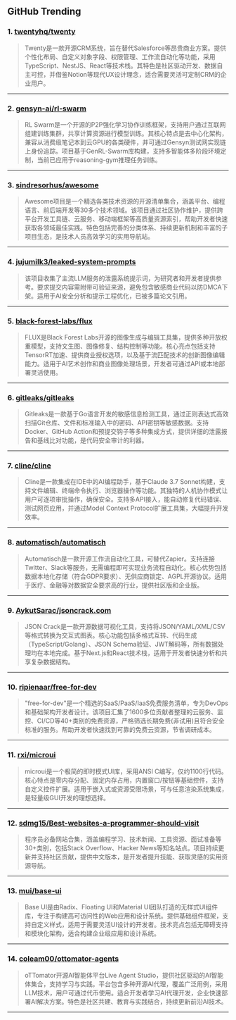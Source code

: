 ## GitHub Trending


### 1. [twentyhq/twenty](https://github.com/twentyhq/twenty)
> Twenty是一款开源CRM系统，旨在替代Salesforce等昂贵商业方案。提供个性化布局、自定义对象字段、权限管理、工作流自动化等功能，采用TypeScript、NestJS、React等技术栈。其特色是社区驱动开发、数据自主可控，并借鉴Notion等现代UX设计理念，适合需要灵活可定制CRM的企业用户。
---

### 2. [gensyn-ai/rl-swarm](https://github.com/gensyn-ai/rl-swarm)
> RL Swarm是一个开源的P2P强化学习协作训练框架，支持用户通过互联网组建训练集群，共享计算资源进行模型训练。其核心特点是去中心化架构，兼容从消费级笔记本到云GPU的各类硬件，并可通过Gensyn测试网实现链上身份追踪。项目基于GenRL-Swarm库构建，支持多智能体多阶段环境定制，当前已应用于reasoning-gym推理任务训练。
---

### 3. [sindresorhus/awesome](https://github.com/sindresorhus/awesome)
> Awesome项目是一个精选各类技术资源的开源清单集合，涵盖平台、编程语言、前后端开发等30多个技术领域。该项目通过社区协作维护，提供跨平台开发工具链、云服务、移动端框架等高质量资源索引，帮助开发者快速获取各领域最佳实践。特色包括完善的分类体系、持续更新机制和丰富的子项目生态，是技术人员高效学习的实用导航站。
---

### 4. [jujumilk3/leaked-system-prompts](https://github.com/jujumilk3/leaked-system-prompts)
> 该项目收集了主流LLM服务的泄露系统提示词，为研究者和开发者提供参考。要求提交内容需附带可验证来源，避免包含敏感商业代码以防DMCA下架。适用于AI安全分析和提示工程优化，已被多篇论文引用。
---

### 5. [black-forest-labs/flux](https://github.com/black-forest-labs/flux)
> FLUX是Black Forest Labs开源的图像生成与编辑工具集，提供多种开放权重模型，支持文生图、图像修复、结构控制等功能。核心亮点包括支持TensorRT加速、提供商业授权选项，以及基于流匹配技术的创新图像编辑能力。适用于AI艺术创作和商业图像处理场景，开发者可通过API或本地部署灵活使用。
---

### 6. [gitleaks/gitleaks](https://github.com/gitleaks/gitleaks)
> Gitleaks是一款基于Go语言开发的敏感信息检测工具，通过正则表达式高效扫描Git仓库、文件和标准输入中的密码、API密钥等敏感数据。支持Docker、GitHub Action和预提交钩子等多种集成方式，提供详细的泄露报告和基线比对功能，是代码安全审计的利器。
---

### 7. [cline/cline](https://github.com/cline/cline)
> Cline是一款集成在IDE中的AI编程助手，基于Claude 3.7 Sonnet构建，支持文件编辑、终端命令执行、浏览器操作等功能。其独特的人机协作模式让用户可逐项审批操作，确保安全。支持多API接入，能自动修复代码错误、测试网页应用，并通过Model Context Protocol扩展工具集，大幅提升开发效率。
---

### 8. [automatisch/automatisch](https://github.com/automatisch/automatisch)
> Automatisch是一款开源工作流自动化工具，可替代Zapier。支持连接Twitter、Slack等服务，无需编程即可实现业务流程自动化。核心优势包括数据本地化存储（符合GDPR要求）、无供应商锁定、AGPL开源协议。适用于医疗、金融等对数据安全要求高的行业，提供社区版和企业版。
---

### 9. [AykutSarac/jsoncrack.com](https://github.com/AykutSarac/jsoncrack.com)
> JSON Crack是一款开源数据可视化工具，支持将JSON/YAML/XML/CSV等格式转换为交互式图表。核心功能包括多格式互转、代码生成（TypeScript/Golang）、JSON Schema验证、JWT解码等，所有数据处理均在本地完成。基于Next.js和React技术栈，适用于开发者快速分析和共享复杂数据结构。
---

### 10. [ripienaar/free-for-dev](https://github.com/ripienaar/free-for-dev)
> "free-for-dev"是一个精选的SaaS/PaaS/IaaS免费服务清单，专为DevOps和基础架构开发者设计。该项目汇集了1600多位贡献者整理的云服务、监控、CI/CD等40+类别的免费资源，严格筛选长期免费(非试用)且符合安全标准的服务。帮助开发者快速找到可靠的免费云资源，节省调研成本。
---

### 11. [rxi/microui](https://github.com/rxi/microui)
> microui是一个极简的即时模式UI库，采用ANSI C编写，仅约1100行代码。核心特点是零内存分配、固定内存占用，内置窗口/按钮等基础控件，支持自定义控件扩展。适用于嵌入式或资源受限场景，可与任意渲染系统集成，是轻量级GUI开发的理想选择。
---

### 12. [sdmg15/Best-websites-a-programmer-should-visit](https://github.com/sdmg15/Best-websites-a-programmer-should-visit)
> 程序员必备网站合集，涵盖编程学习、技术新闻、工具资源、面试准备等30+类别，包括Stack Overflow、Hacker News等知名站点。项目持续更新并支持社区贡献，提供中文版本，是开发者提升技能、获取灵感的实用资源导航。
---

### 13. [mui/base-ui](https://github.com/mui/base-ui)
> Base UI是由Radix、Floating UI和Material UI团队打造的无样式UI组件库，专注于构建高可访问性的Web应用和设计系统。提供基础组件框架，支持自定义样式，适用于需要灵活UI设计的开发者。技术亮点包括无障碍支持和模块化架构，适合构建企业级应用和设计系统。
---

### 14. [coleam00/ottomator-agents](https://github.com/coleam00/ottomator-agents)
> oTTomator开源AI智能体平台Live Agent Studio，提供社区驱动的AI智能体集合，支持学习与实践。平台包含多种开源AI代理，覆盖广泛用例，采用LLM技术，用户可通过代币使用。适合开发者学习AI代理开发，企业快速部署AI解决方案。特色是社区共建、教育与实践结合，持续更新前沿AI技术。
---
